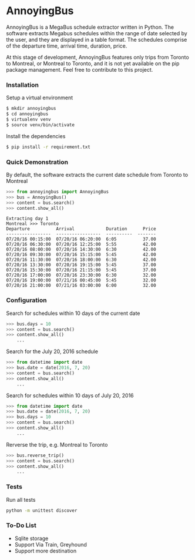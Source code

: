 # AnnoyingBus

AnnoyingBus is a MegaBus schedule extractor written in Python. The software extracts Megabus schedules within the range of date selected by the user, and they are displayed in a table format. The schedules comprise of the departure time, arrival time, duration, price. 

At this stage of development, AnnoyingBus features only trips from Toronto to Montreal, or Montreal to Toronto, and it is not yet available on the pip package management. Feel free to contribute to this project.

### Installation
Setup a virtual environment
```sh
$ mkdir annoyingbus
$ cd annoyingbus
$ virtualenv venv
$ source venv/bin/activate
```
Install the dependencies
```sh
$ pip install -r requirement.txt
```

### Quick Demonstration
By default, the software extracts the current date schedule from Toronto to Montreal
```python
>>> from annoyingbus import AnnoyingBus
>>> bus = AnnoyingBus()
>>> content = bus.search()
>>> content.show_all()
```
```
Extracting day 1
Montreal >>> Toronto
Departure          Arrival            Duration      Price
-----------------  -----------------  ----------  -------
07/20/16 00:15:00  07/20/16 06:20:00  6:05          37.00
07/20/16 06:30:00  07/20/16 12:25:00  5:55          42.00
07/20/16 08:00:00  07/20/16 14:30:00  6:30          42.00
07/20/16 09:30:00  07/20/16 15:15:00  5:45          42.00
07/20/16 11:30:00  07/20/16 18:00:00  6:30          42.00
07/20/16 13:30:00  07/20/16 19:15:00  5:45          37.00
07/20/16 15:30:00  07/20/16 21:15:00  5:45          37.00
07/20/16 17:00:00  07/20/16 23:30:00  6:30          32.00
07/20/16 19:00:00  07/21/16 00:45:00  5:45          32.00
07/20/16 21:00:00  07/21/16 03:00:00  6:00          32.00
```

### Configuration
Search for schedules within 10 days of the current date
```python
>>> bus.days = 10
>>> content = bus.search()
>>> content.show_all()
    ...
```

Search for the July 20, 2016 schedule
```python
>>> from datetime import date
>>> bus.date = date(2016, 7, 20)
>>> content = bus.search()
>>> content.show_all()
    ...
```

Search for schedules within 10 days of July 20, 2016
```python
>>> from datetime import date
>>> bus.date = date(2016, 7, 20)
>>> bus.days = 10
>>> content = bus.search()
>>> content.show_all()
    ...
```
Rerverse the trip, e.g. Montreal to Toronto
```python
>>> bus.reverse_trip()
>>> content = bus.search()
>>> content.show_all()
    ...
```

### Tests
Run all tests
```sh
python -m unittest discover
```

### To-Do List
* Sqlite storage
* Support Via Train, Greyhound
* Support more destination


